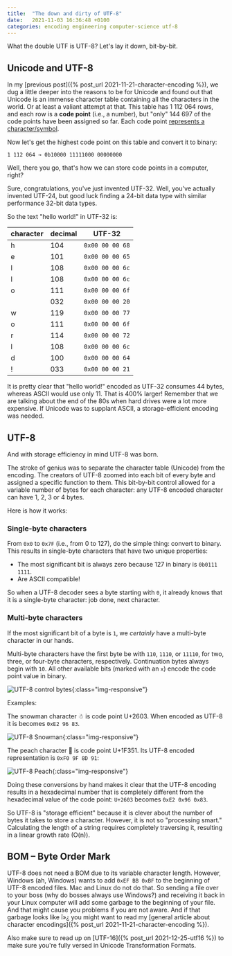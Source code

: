 ```yaml
---
title:  "The down and dirty of UTF-8"
date:   2021-11-03 16:36:48 +0100
categories: encoding engineering computer-science utf-8
---
```


What the double UTF is UTF-8? Let's lay it down, bit-by-bit.


## Unicode and UTF-8

In my [previous post]({% post_url 2021-11-21-character-encoding %}), we dug a
little deeper into the reasons to be for Unicode and found out that Unicode is
an immense character table containing all the characters in the world. Or at
least a valiant attempt at that. This table has 1 112 064 rows, and each
row is a **code point** (i.e., a number), but "only" 144 697 of the code points have
been assigned so far. Each code point
[represents a character/symbol](http://www.unexpected-vortices.com/misc-notes/text-unicode/terminology.html).

Now let's get the highest code point on this table and convert it to binary:

```text
1 112 064 → 0b10000 11111000 00000000
```

Well, there you go, that's how we can store code points in a computer, right?

Sure, congratulations, you've just invented UTF-32. Well, you've actually
invented UTF-24, but good luck finding a 24-bit data type with similar
performance 32-bit data types.

So the text "hello world!" in UTF-32 is:

| character | decimal         | UTF-32          |
| --------- | --------------- | --------------- |
| h         | 104             | `0x00 00 00 68` |
| e         | 101             | `0x00 00 00 65` |
| l         | 108             | `0x00 00 00 6c` |
| l         | 108             | `0x00 00 00 6c` |
| o         | 111             | `0x00 00 00 6f` |
|           | 032             | `0x00 00 00 20` |
| w         | 119             | `0x00 00 00 77` |
| o         | 111             | `0x00 00 00 6f` |
| r         | 114             | `0x00 00 00 72` |
| l         | 108             | `0x00 00 00 6c` |
| d         | 100             | `0x00 00 00 64` |
| !         | 033             | `0x00 00 00 21` |

It is pretty clear that "hello world!" encoded as UTF-32 consumes 44 bytes,
whereas ASCII would use only 11. That is 400% larger! Remember that we are
talking about the end of the 80s when hard drives were a lot more expensive.
If Unicode was to supplant ASCII, a storage-efficient encoding was needed.


## UTF-8

And with storage efficiency in mind UTF-8 was born.

The stroke of genius was to separate the character table (Unicode) from the
encoding. The creators of UTF-8 zoomed into each bit of every byte and assigned
a specific function to them. This bit-by-bit control allowed for a variable
number of bytes for each character: any UTF-8 encoded character can have 1, 2,
3 or 4 bytes.

Here is how it works:

### Single-byte characters

From `0x0` to `0x7F` (i.e., from 0 to 127), do the simple thing: convert to
binary. This results in single-byte characters that have two unique properties:

- The most significant bit is always zero because 127 in binary is
  `0b0111 1111`.
- Are ASCII compatible!

So when a UTF-8 decoder sees a byte starting with `0`, it already knows that it
is a single-byte character: job done, next character.

### Multi-byte characters

If the most significant bit of a byte is `1`, we _certainly_ have a multi-byte
character in our hands.

Multi-byte characters have the first byte be with `110`, `1110`, or
`11110`, for two, three, or four-byte characters, respectively. Continuation
bytes always begin with `10`. All other available bits (marked with an `x`)
encode the code point value in binary.

![UTF-8 control bytes](/resources/UTF-8/UTF-8.png){:class="img-responsive"}

Examples:

The snowman character ☃ is code point U+2603. When encoded as UTF-8 it is
becomes  `0xE2 96 83`.

![UTF-8 Snowman](/resources/UTF-8/Snowman-UTF-8.png){:class="img-responsive"}

The peach character 🍑 is code point U+1F351. Its UTF-8 encoded representation
is `0xF0 9F 8D 91`:

![UTF-8 Peach](/resources/UTF-8/Peach-UTF-8.png){:class="img-responsive"}

Doing these conversions by hand makes it clear that the UTF-8 encoding results
in a hexadecimal number that is completely different from the hexadecimal value
of the code point: `U+2603` becomes `0xE2 0x96 0x83`.

So UTF-8 is "storage efficient" because it is clever about the number of bytes
it takes to store a character. However, it is not so "processing smart."
Calculating the length of a string requires completely traversing it, resulting
in a linear growth rate (O(n)).


## BOM – Byte Order Mark

UTF-8 does not need a BOM due to its variable character length. However,
Windows (ah, Windows) wants to add  `0xEF BB 0xBF` to the beginning of UTF-8
encoded files. Mac and Linux do not do that. So sending a file over to your
boss (why do bosses always use Windows?) and receiving it back in your Linux
computer will add some garbage to the beginning of your file. And that might
cause you problems if you are not aware. And if that garbage looks like ï»¿
you might want to read my 
[general article about character encodings]({% post_url 2021-11-21-character-encoding %}).

Also make sure to read up on [UTF-16]({% post_url 2021-12-25-utf16 %}) to
make sure you're fully versed in Unicode Transformation Formats.
